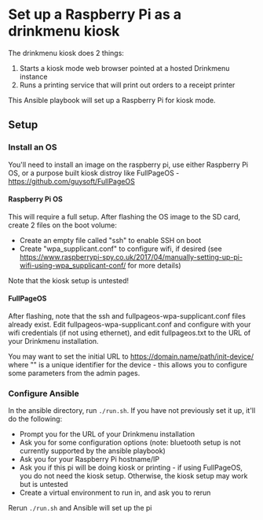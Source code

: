 # Set up a Raspberry Pi as a drinkmenu kiosk

The drinkmenu kiosk does 2 things:

  1. Starts a kiosk mode web browser pointed at a hosted Drinkmenu instance
  2. Runs a printing service that will print out orders to a receipt printer

This Ansible playbook will set up a Raspberry Pi for kiosk mode.

## Setup

### Install an OS

You'll need to install an image on the raspberry pi, use either Raspberry Pi OS, or a purpose built kiosk distroy like FullPageOS - https://github.com/guysoft/FullPageOS

#### Raspberry Pi OS

This will require a full setup.  After flashing the OS image to the SD card, create 2 files on the boot volume:

  * Create an empty file called "ssh" to enable SSH on boot
  * Create "wpa_supplicant.conf" to configure wifi, if desired (see https://www.raspberrypi-spy.co.uk/2017/04/manually-setting-up-pi-wifi-using-wpa_supplicant-conf/ for more details)

Note that the kiosk setup is untested!

#### FullPageOS

After flashing, note that the ssh and fullpageos-wpa-supplicant.conf files already exist.  Edit fullpageos-wpa-supplicant.conf and configure with your wifi credentials (if not using ethernet), and edit fullpageos.txt to the URL of your Drinkmenu installation.

You may want to set the initial URL to https://domain.name/path/init-device/<device-id> where "<device-id>" is a unique identifier for the device - this allows you to configure some parameters from the admin pages.

### Configure Ansible

In the ansible directory, run `./run.sh`.  If you have not previously set it up, it'll do the following:

  * Prompt you for the URL of your Drinkmenu installation
  * Ask you for some configuration options (note: bluetooth setup is not currently supported by the ansible playbook)
  * Ask you for your Raspberry Pi hostname/IP
  * Ask you if this pi will be doing kiosk or printing - if using FullPageOS, you do not need the kiosk setup.  Otherwise, the kiosk setup may work but is untested
  * Create a virtual environment to run in, and ask you to rerun

Rerun `./run.sh` and Ansible will set up the pi